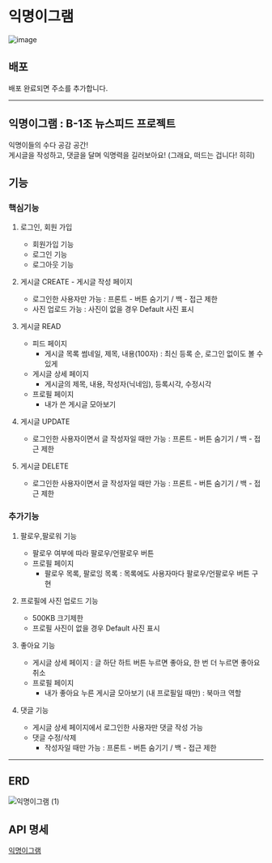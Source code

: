 익명이그램
======
![image](https://user-images.githubusercontent.com/120750451/232473884-19e9a2d1-c350-46c2-8a37-83600dc5a52f.png)

배포
------
배포 완료되면 주소를 추가합니다.

***

익명이그램 : B-1조 뉴스피드 프로젝트
------
익명이들의 수다 공감 공간!  
게시글을 작성하고, 댓글을 달며 익명력을 길러보아요! (그래요, 떠드는 겁니다! 히히)

기능
------
### 핵심기능

1. 로그인, 회원 가입
    - 회원가입 기능
    - 로그인 기능
    - 로그아웃 기능
    
2. 게시글 CREATE - 게시글 작성 페이지 
    - 로그인한 사용자만 가능 : 프론트 - 버튼 숨기기 / 백 - 접근 제한
    - 사진 업로드 가능 : 사진이 없을 경우 Default 사진 표시

3. 게시글 READ 
    - 피드 페이지
        - 게시글 목록 썸네일, 제목, 내용(100자) : 최신 등록 순, 로그인 없이도 볼 수 있게
    - 게시글 상세 페이지
        - 게시글의 제목, 내용, 작성자(닉네임), 등록시각, 수정시각
    - 프로필 페이지
        - 내가 쓴 게시글 모아보기

4. 게시글 UPDATE
    - 로그인한 사용자이면서 글 작성자일 때만 가능 : 프론트 - 버튼 숨기기 / 백 - 접근 제한

5. 게시글 DELETE
    - 로그인한 사용자이면서 글 작성자일 때만 가능 : 프론트 - 버튼 숨기기 / 백 - 접근 제한

### 추가기능

1. 팔로우,팔로워 기능  
    - 팔로우 여부에 따라 팔로우/언팔로우 버튼
    - 프로필 페이지
        - 팔로우 목록, 팔로잉 목록 : 목록에도 사용자마다 팔로우/언팔로우 버튼 구현 
        
3. 프로필에 사진 업로드 기능  
    - 500KB 크기제한
    - 프로필 사진이 없을 경우 Default 사진 표시
    
5. 좋아요 기능
    - 게시글 상세 페이지 : 글 하단 하트 버튼 누르면 좋아요, 한 번 더 누르면 좋아요 취소
    - 프로필 페이지
        - 내가 좋아요 누른 게시글 모아보기 (내 프로필일 때만) : 북마크 역할
        
6. 댓글 기능  
    - 게시글 상세 페이지에서 로그인한 사용자만 댓글 작성 가능
    - 댓글 수정/삭제
        - 작성자일 때만 가능 : 프론트 - 버튼 숨기기 / 백 - 접근 제한

***

ERD
------
![익명이그램 (1)](https://user-images.githubusercontent.com/120750451/232480440-a81ac5be-f167-4b75-a607-c36a1ff42b13.png)

API 명세
------
[익명이그램](https://www.notion.so/9546d4e308d54daab957549a25c18af7)
